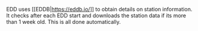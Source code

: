 EDD uses [[EDDB|https://eddb.io/]] to obtain details on station information.  It checks after each EDD start and downloads the station data if its more than 1 week old.  This is all done automatically.
